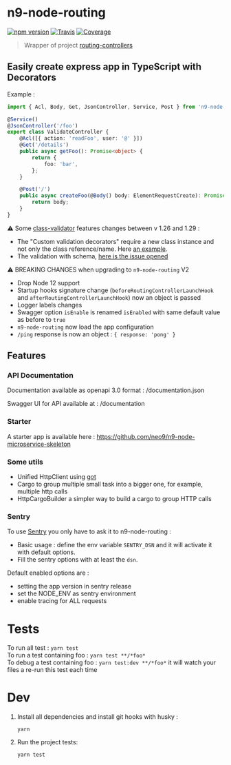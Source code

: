 # n9-node-routing

[![npm version](https://img.shields.io/npm/v/n9-node-routing.svg)](https://www.npmjs.com/package/n9-node-routing)
[![Travis](https://img.shields.io/travis/neo9/n9-node-routing/master.svg)](https://travis-ci.org/neo9/n9-node-routing)
[![Coverage](https://img.shields.io/codecov/c/github/neo9/n9-node-routing/master.svg)](https://codecov.io/gh/neo9/n9-node-routing)

> Wrapper of project [routing-controllers](https://github.com/typestack/routing-controllers)

## Easily create express app in TypeScript with Decorators

Example :

```typescript
import { Acl, Body, Get, JsonController, Service, Post } from 'n9-node-routing';

@Service()
@JsonController('/foo')
export class ValidateController {
	@Acl([{ action: 'readFoo', user: '@' }])
	@Get('/details')
	public async getFoo(): Promise<object> {
		return {
			foo: 'bar',
		};
	}

	@Post('/')
	public async createFoo(@Body() body: ElementRequestCreate): Promise<any> {
		return body;
	}
}
```

:warning: Some [class-validator](https://github.com/typestack/class-validator) features changes between v 1.26 and 1.29 :

- The "Custom validation decorators" require a new class instance and not only the class reference/name. Here [an example](./test/fixtures/micro-body-class-validation/models/array-validator.models.ts#L39).
- The validation with schema, [here is the issue opened](https://github.com/typestack/class-validator/issues/595)

:warning: BREAKING CHANGES when upgrading to `n9-node-routing` V2

- Drop Node 12 support
- Startup hooks signature change (`beforeRoutingControllerLaunchHook` and `afterRoutingControllerLaunchHook`) now an object is passed
- Logger labels changes
- Swagger option `isEnable` is renamed `isEnabled` with same default value as before to `true`
- `n9-node-routing` now load the app configuration
- `/ping` response is now an object : `{ response: 'pong' }`

## Features

### API Documentation

Documentation available as openapi 3.0 format : /documentation.json

Swagger UI for API available at : /documentation

### Starter

A starter app is available here : https://github.com/neo9/n9-node-microservice-skeleton

### Some utils

- Unified HttpClient using [got](https://github.com/sindresorhus/got#readme)
- Cargo to group multiple small task into a bigger one, for example, multiple http calls
- HttpCargoBuilder a simpler way to build a cargo to group HTTP calls

### Sentry

To use [Sentry](https://sentry.io/) you only have to ask it to n9-node-routing :

- Basic usage : define the env variable `SENTRY_DSN` and it will activate it with default options.
- Fill the sentry options with at least the `dsn`.

Default enabled options are :

- setting the app version in sentry release
- set the NODE_ENV as sentry environment
- enable tracing for ALL requests

# Tests

To run all test : `yarn test` \
To run a test containing foo : `yarn test **/*foo*` \
To debug a test containing foo : `yarn test:dev **/*foo*` it will watch your files a re-run this test each time

# Dev

1. Install all dependencies and install git hooks with husky :

   `yarn`

2. Run the project tests:

   `yarn test`
